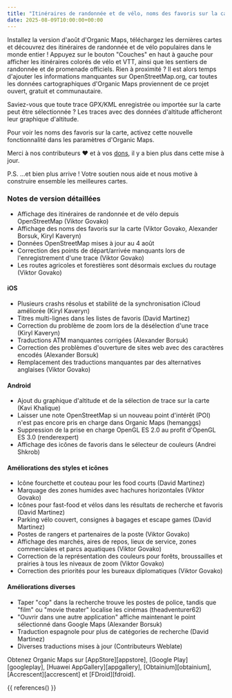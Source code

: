 ```yaml
---
title: "Itinéraires de randonnée et de vélo, noms des favoris sur la carte, sélection de trace, graphique d'altitude et plus dans la version d'août"
date: 2025-08-09T10:00:00+00:00
---
```


Installez la version d'août d'Organic Maps, téléchargez les dernières cartes et découvrez des itinéraires de randonnée et de vélo populaires dans le monde entier ! Appuyez sur le bouton "Couches" en haut à gauche pour afficher les itinéraires colorés de vélo et VTT, ainsi que les sentiers de randonnée et de promenade officiels. Rien à proximité ? Il est alors temps d'ajouter les informations manquantes sur OpenStreetMap.org, car toutes les données cartographiques d'Organic Maps proviennent de ce projet ouvert, gratuit et communautaire.

Saviez-vous que toute trace GPX/KML enregistrée ou importée sur la carte peut être sélectionnée ? Les traces avec des données d'altitude afficheront leur graphique d'altitude.

Pour voir les noms des favoris sur la carte, activez cette nouvelle fonctionnalité dans les paramètres d'Organic Maps.

Merci à nos contributeurs ❤️ et à vos [dons](@/donate/index.fr.md), il y a bien plus dans cette mise à jour.

P.S. ...et bien plus arrive ! Votre soutien nous aide et nous motive à construire ensemble les meilleures cartes.

### Notes de version détaillées

- Affichage des itinéraires de randonnée et de vélo depuis OpenStreetMap (Viktor Govako)
- Affichage des noms des favoris sur la carte (Viktor Govako, Alexander Borsuk, Kiryl Kaveryn)
- Données OpenStreetMap mises à jour au 4 août
- Correction des points de départ/arrivée manquants lors de l'enregistrement d'une trace (Viktor Govako)
- Les routes agricoles et forestières sont désormais exclues du routage (Viktor Govako)

#### iOS
- Plusieurs crashs résolus et stabilité de la synchronisation iCloud améliorée (Kiryl Kaveryn)
- Titres multi-lignes dans les listes de favoris (David Martinez)
- Correction du problème de zoom lors de la désélection d'une trace (Kiryl Kaveryn)
- Traductions ATM manquantes corrigées (Alexander Borsuk)
- Correction des problèmes d'ouverture de sites web avec des caractères encodés (Alexander Borsuk)
- Remplacement des traductions manquantes par des alternatives anglaises (Viktor Govako)

#### Android
- Ajout du graphique d'altitude et de la sélection de trace sur la carte (Kavi Khalique)
- Laisser une note OpenStreetMap si un nouveau point d'intérêt (POI) n'est pas encore pris en charge dans Organic Maps (hemanggs)
- Suppression de la prise en charge OpenGL ES 2.0 au profit d'OpenGL ES 3.0 (renderexpert)
- Affichage des icônes de favoris dans le sélecteur de couleurs (Andrei Shkrob)

#### Améliorations des styles et icônes
- Icône fourchette et couteau pour les food courts (David Martinez)
- Marquage des zones humides avec hachures horizontales (Viktor Govako)
- Icônes pour fast-food et vélos dans les résultats de recherche et favoris (David Martinez)
- Parking vélo couvert, consignes à bagages et escape games (David Martinez)
- Postes de rangers et partenaires de la poste (Viktor Govako)
- Affichage des marchés, aires de repos, lieux de service, zones commerciales et parcs aquatiques (Viktor Govako)
- Correction de la représentation des couleurs pour forêts, broussailles et prairies à tous les niveaux de zoom (Viktor Govako)
- Correction des priorités pour les bureaux diplomatiques (Viktor Govako)

#### Améliorations diverses
- Taper "cop" dans la recherche trouve les postes de police, tandis que "film" ou "movie theater" localise les cinémas (theadventurer62)
- "Ouvrir dans une autre application" affiche maintenant le point sélectionné dans Google Maps (Alexander Borsuk)
- Traduction espagnole pour plus de catégories de recherche (David Martinez)
- Diverses traductions mises à jour (Contributeurs Weblate)

Obtenez Organic Maps sur [AppStore][appstore], [Google Play][googleplay], [Huawei AppGallery][appgallery], [Obtainium][obtainium], [Accrescent][accrescent] et [FDroid][fdroid].

{{ references() }}
